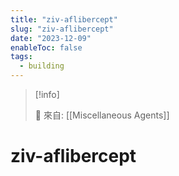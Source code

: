 ```yaml
---
title: "ziv-aflibercept"
slug: "ziv-aflibercept"
date: "2023-12-09"
enableToc: false
tags:
  - building
---
```


> [!info]
>
> 🌱 來自: [[Miscellaneous Agents]]

# ziv-aflibercept


